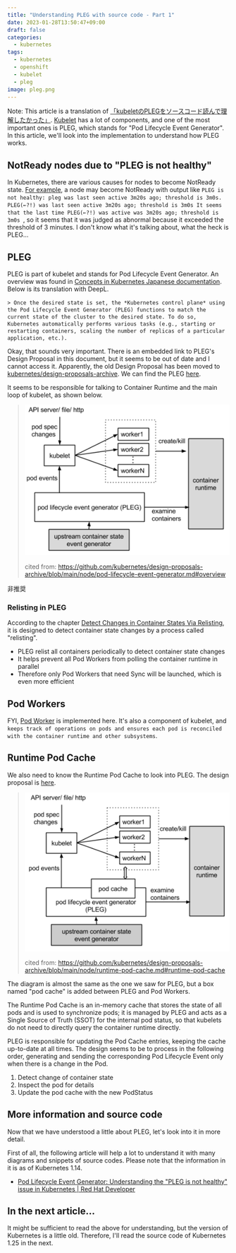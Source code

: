 ```yaml
---
title: "Understanding PLEG with source code - Part 1"
date: 2023-01-28T13:50:47+09:00
draft: false
categories:
  - kubernetes
tags:
  - kubernetes
  - openshift
  - kubelet
  - pleg
image: pleg.png
---
```


Note: This article is a translation of [「kubeletのPLEGをソースコード読んで理解したかった」](https://nishipy.com/archives/1958).
[Kubelet](https://kubernetes.io/docs/reference/command-line-tools-reference/kubelet/) has a lot of components, and one of the most important ones is PLEG, which stands for "Pod Lifecycle Event Generator". In this article, we'll look into the implementation to understand how PLEG works.

## NotReady nodes due to "PLEG is not healthy"

In Kubernetes, there are various causes for nodes to become NotReady state. [For example](https://access.redhat.com/solutions/3258011), a node may become NotReady with output like `PLEG is not healthy: pleg was last seen active 3m20s ago; threshold is 3m0s. PLEG(←?!) was last seen active 3m20s ago; threshold is 3m0s It seems that the last time PLEG(←?!) was active was 3m20s ago; threshold is 3m0s `, so it seems that it was judged as abnormal because it exceeded the threshold of 3 minutes. I don't know what it's talking about, what the heck is PLEG...


## PLEG

PLEG is part of kubelet and stands for Pod Lifecycle Event Generator. An overview was found in [Concepts in Kubernetes Japanese documentation](https://kubernetes.io/ja/docs/concepts/). Below is its translation with DeepL.

```
> Once the desired state is set, the *Kubernetes control plane* using the Pod Lifecycle Event Generator (PLEG) functions to match the current state of the cluster to the desired state. To do so, Kubernetes automatically performs various tasks (e.g., starting or restarting containers, scaling the number of replicas of a particular application, etc.).
```

Okay, that sounds very important. There is an embedded link to PLEG's Design Proposal in this document, but it seems to be out of date and I cannot access it. Apparently, the old Design Proposal has been moved to [kubernetes/design-proposals-archive](https://github.com/kubernetes/design-proposals-archive). We can find the PLEG [here](https://github.com/kubernetes/design-proposals-archive/blob/main/node/pod-lifecycle-event-generator.md).

It seems to be responsible for talking to Container Runtime and the main loop of kubelet, as shown below.

> ![](pleg.png)
> 
> cited from: https://github.com/kubernetes/design-proposals-archive/blob/main/node/pod-lifecycle-event-generator.md#overview

非推奨

### Relisting in PLEG

According to the chapter [Detect Changes in Container States Via Relisting](https://github.com/kubernetes/design-proposals-archive/blob/main/node/pod-lifecycle-event-generator.md#detect-changes-in-container-states-via-relisting), it is designed to detect container state changes by a process called "relisting". 

- PLEG relist all containers periodically to detect container state changes
- It helps prevent all Pod Workers from polling the container runtime in parallel
- Therefore only Pod Workers that need Sync will be launched, which is even more efficient


## Pod Workers

FYI, [Pod Worker](https://github.com/kubernetes/kubernetes/blob/release-1.25/pkg/kubelet/pod_workers.go#L303-L378) is implemented here. It's also a component of kubelet, and `keeps track of operations on pods and ensures each pod is reconciled with the container runtime and other subsystems`.


## Runtime Pod Cache

We also need to know the Runtime Pod Cache to look into PLEG.
The design proposal is [here](https://github.com/kubernetes/design-proposals-archive/blob/main/node/runtime-pod-cache.md).

> ![](runtimepodcache.png)
> 
> cited from: https://github.com/kubernetes/design-proposals-archive/blob/main/node/runtime-pod-cache.md#runtime-pod-cache

The diagram is almost the same as the one we saw for PLEG, but a box named "pod cache" is added between PLEG and Pod Workers.

The Runtime Pod Cache is an in-memory cache that stores the state of all pods and is used to synchronize pods; it is managed by PLEG and acts as a Single Source of Truth (SSOT) for the internal pod status, so that kubelets do not need to directly query the container runtime directly.

PLEG is responsible for updating the Pod Cache entries, keeping the cache up-to-date at all times. The design seems to be to process in the following order, generating and sending the corresponding Pod Lifecycle Event only when there is a change in the Pod.

1. Detect change of container state
2. Inspect the pod for details
3. Update the pod cache with the new PodStatus

## More information and source code

Now that we have understood a little about PLEG, let's look into it in more detail.

First of all, the following article will help a lot to understand it with many diagrams and snippets of source codes. Please note that the information in it is as of Kubernetes 1.14.

- [Pod Lifecycle Event Generator: Understanding the "PLEG is not healthy" issue in Kubernetes | Red Hat Developer](https://developers.redhat.com/blog/2019/11/13/pod-lifecycle-event-generator-understanding-the-pleg-is-not-healthy-issue-in-kubernetes#)



## In the next article...
It might be sufficient to read the above for understanding, but the version of Kubernetes is a little old.
Therefore, I'll read the source code of Kubernetes 1.25 in the next. 
